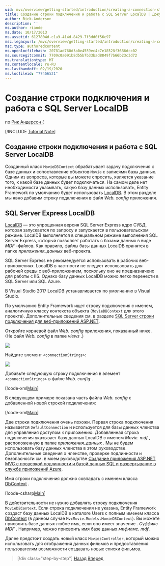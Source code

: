 ```yaml
---
uid: mvc/overview/getting-started/introduction/creating-a-connection-string
title: Создание строки подключения и работа с SQL Server LocalDB | Документация Майкрософт
author: Rick-Anderson
description: ''
ms.author: riande
ms.date: 10/17/2013
ms.assetid: 6127804d-c1a9-414d-8429-7f3dd0f56e97
msc.legacyurl: /mvc/overview/getting-started/introduction/creating-a-connection-string
msc.type: authoredcontent
ms.openlocfilehash: 20781ad760d3a0e4559ec4c7e18528f3686dcc02
ms.sourcegitcommit: 7709c0a091b8d55b7b33bad8849f7b66b23c3d72
ms.translationtype: MT
ms.contentlocale: ru-RU
ms.lasthandoff: 02/19/2020
ms.locfileid: "77456521"
---
```

# <a name="creating-a-connection-string-and-working-with-sql-server-localdb"></a>Создание строки подключения и работа с SQL Server LocalDB

по [Рик Андерсон (](https://twitter.com/RickAndMSFT)

[!INCLUDE [Tutorial Note](index.md)]

## <a name="creating-a-connection-string-and-working-with-sql-server-localdb"></a>Создание строки подключения и работа с SQL Server LocalDB

Созданный класс `MovieDBContext` обрабатывает задачу подключения к базе данных и сопоставление объектов `Movie` с записями базы данных. Одним из вопросов, которые вы можете спросить, является указание того, к какой базе данных будет подключаться. На самом деле нет необходимости указывать, какую базу данных использовать, Entity Framework по умолчанию будет использовать [LocalDB](https://docs.microsoft.com/sql/database-engine/configure-windows/sql-server-2016-express-localdb). В этом разделе мы явно добавим строку подключения в файл *Web. config* приложения.

## <a name="sql-server-express-localdb"></a>SQL Server Express LocalDB

[LocalDB](https://docs.microsoft.com/sql/database-engine/configure-windows/sql-server-2016-express-localdb) — это упрощенная версия SQL Server Express ядро СУБД, которая запускается по запросу и запускается в пользовательском режиме. LocalDB выполняется в специальном режиме выполнения SQL Server Express, который позволяет работать с базами данных в виде *MDF* -файлов. Как правило, файлы базы данных LocalDB хранятся в папке *приложения\_данных* веб-проекта.

SQL Server Express не рекомендуется использовать в рабочих веб-приложениях. LocalDB в частности не следует использовать для рабочей среды с веб-приложением, поскольку оно не предназначено для работы с IIS. Однако базу данных LocalDB можно легко перенести в SQL Server или SQL Azure.

В Visual Studio 2017 LocalDB устанавливается по умолчанию в Visual Studio.

По умолчанию Entity Framework ищет строку подключения с именем, аналогичную классу контекста объекта (`MovieDBContext` для этого проекта). Дополнительные сведения см. в разделе [SQL Server строки подключения для веб-приложений ASP.NET](https://msdn.microsoft.com/library/jj653752.aspx).

Откройте корневой файл *Web. config* приложения, показанный ниже. (Не файл *Web. config* в папке *views* .)

![](creating-a-connection-string/_static/image1.png)

Найдите элемент `<connectionStrings>`:

![](creating-a-connection-string/_static/image2.png)

Добавьте следующую строку подключения в элемент `<connectionStrings>` в файле *Web. config* .

[!code-xml[Main](creating-a-connection-string/samples/sample1.xml)]

В следующем примере показана часть файла *Web. config* с добавленной новой строкой подключения:

[!code-xml[Main](creating-a-connection-string/samples/sample2.xml)]

Две строки подключения очень похожи. Первая строка подключения называется `DefaultConnection` и используется для базы данных членства для управления доступом к приложению. Добавленная строка подключения указывает базу данных LocalDB с именем *Movie. mdf* , расположенную в папке *приложения\_данных* . Мы не будем использовать базу данных членства в этом руководстве. Дополнительные сведения о членстве, проверке подлинности и безопасности см. в моем руководстве [Создание приложения ASP.NET MVC с проверкой подлинности и базой данных SQL и развертывание в службе приложений Azure](https://docs.microsoft.com/aspnet/core/security/authorization/secure-data).

Имя строки подключения должно совпадать с именем класса [DbContext](https://msdn.microsoft.com/library/system.data.entity.dbcontext(v=vs.103).aspx) .

[!code-csharp[Main](creating-a-connection-string/samples/sample3.cs?highlight=15)]

В действительности не нужно добавлять строку подключения `MovieDBContext`. Если строка подключения не указана, Entity Framework создаст базу данных LocalDB в каталоге Users с полным именем класса [DbContext](https://msdn.microsoft.com/library/system.data.entity.dbcontext(v=vs.103).aspx) (в данном случае `MvcMovie.Models.MovieDBContext`). Вы можете присвоить базе данных любое имя, если оно имеет значение *. Суффикс MDF* . Например, можно присвоить имя базе данных *мифилмс. mdf*.

Далее предстоит создать новый класс `MoviesController`, который можно использовать для отображения данных фильмов и предоставления пользователям возможности создавать новые списки фильмов.

> [!div class="step-by-step"]
> [Назад](adding-a-model.md)
> [Вперед](accessing-your-models-data-from-a-controller.md)
